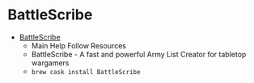 # BattleScribe
- [BattleScribe](https://battlescribe.net/)
  -  Main Help Follow Resources
  - BattleScribe - A fast and powerful Army List Creator for tabletop wargamers
  - `brew cask install BattleScribe`
